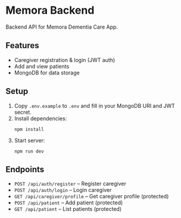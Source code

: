 # Memora Backend

Backend API for Memora Dementia Care App.

## Features

- Caregiver registration & login (JWT auth)
- Add and view patients
- MongoDB for data storage

## Setup

1. Copy `.env.example` to `.env` and fill in your MongoDB URI and JWT secret.
2. Install dependencies:
   ```
   npm install
   ```
3. Start server:
   ```
   npm run dev
   ```

## Endpoints

- `POST /api/auth/register` – Register caregiver
- `POST /api/auth/login` – Login caregiver
- `GET /api/caregiver/profile` – Get caregiver profile (protected)
- `POST /api/patient` – Add patient (protected)
- `GET /api/patient` – List patients (protected)